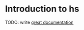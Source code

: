 # Introduction to hs

TODO: write [great documentation](http://jacobian.org/writing/what-to-write/)
